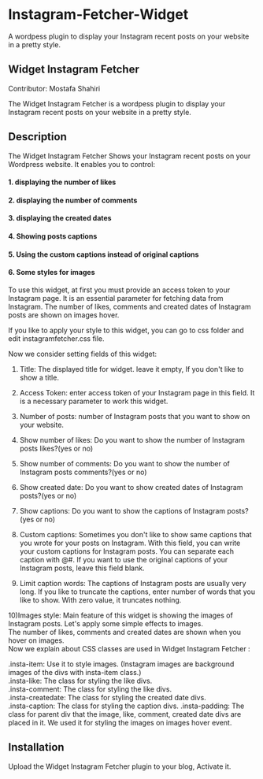 # Instagram-Fetcher-Widget
A wordpess plugin to display your Instagram recent posts on your website in a pretty style.                         

## Widget Instagram Fetcher                                  
Contributor: Mostafa Shahiri
                                                   
The Widget Instagram Fetcher is a wordpess plugin to display your Instagram recent posts on your website in a pretty style.                     

## Description                                                          

The Widget Instagram Fetcher Shows your Instagram recent posts on your Wordpress website. It enables you to control:

 ####  1. displaying the number of likes                        
 ####  2. displaying the number of comments                       
 ####  3. displaying the created dates                    
 ####  4. Showing posts captions                                 
 ####  5. Using the custom captions instead of original captions                       
 ####  6. Some styles for images                           

To use this widget, at first you must provide an access token to your Instagram page. It is an essential parameter for fetching data from Instagram. The number of likes, comments and created dates of Instagram posts are shown on images hover.

If you like to apply your style to this widget, you can go to css folder and edit instagramfetcher.css file.            

Now we consider setting fields of this widget:                       

1) Title: The displayed title for widget. leave it empty, If you don't like to show a title.                

2) Access Token: enter access token of your Instagram page in this field. It is a necessary parameter to work this widget.        

3) Number of posts: number of Instagram posts that you want to show on your website.                  

4) Show number of likes: Do you want to show the number of Instagram posts likes?(yes or no)               

5) Show number of comments: Do you want to show the number of Instagram posts comments?(yes or no)          

6) Show created date: Do you want to show created dates of Instagram posts?(yes or no)              

7) Show captions: Do you want to show the captions of Instagram posts?(yes or no)              

8) Custom captions: Sometimes you don't like to show same captions that you wrote for your posts on Instagram. With this field, you can write your custom captions for Instagram posts. You can separate each caption with @#. If you want to use the original captions of your Instagram posts, leave this field blank.                          

9) Limit caption words: The captions of Instagram posts are usually very long. If you like to truncate the captions, enter number of words that you like to show. With zero value, it truncates nothing.                       

10)Images style: Main feature of this widget is showing the images of Instagram posts. Let's apply some simple effects to images.                                    
The number of likes, comments and created dates are shown when you hover on images.                       
Now we explain about CSS classes are used in Widget Instagram Fetcher :                           

.insta-item: Use it to style images. (Instagram images are background images of the divs with insta-item class.)         
.insta-like: The class for styling the like divs.                
.insta-comment: The class for styling the like divs.              
.insta-createdate: The class for styling the created date divs.             
.insta-caption: The class for styling the caption divs. .insta-padding: The class for parent div that the image, like, comment, created date divs are placed in it. We used it for styling the images on images hover event.               

## Installation                          

Upload the Widget Instagram Fetcher plugin to your blog, Activate it.



